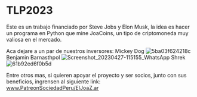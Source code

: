 # TLP2023
Este es un trabajo financiado por Steve Jobs y Elon Musk, la idea es hacer un programa en Python que mine JoaCoins, un tipo de criptomoneda muy valiosa en el mercado.

Aca dejare a un par de nuestros inversores:
Mickey Dog
![5ba03f624218c](https://user-images.githubusercontent.com/68742555/235987696-8ce03d25-0955-41c3-b7a1-b554fe7f04ab.jpg)
Benjamin Barnasthpol
![Screenshot_20230427-115155_WhatsApp](https://user-images.githubusercontent.com/68742555/235987762-37e5fcab-a132-45e0-b2dd-ffcd51760864.png)
Shrek
![61b92ed6f0b5d](https://user-images.githubusercontent.com/68742555/235987866-86d1cb9d-7aab-4d21-b4e6-26428b1d515f.jpg)

Entre otros mas, si quieren apoyar el proyecto y ser socios, junto con sus beneficios, ingrensen al siguiente link:
www.PatreonSociedadPeru/ElJoaZ.ar
